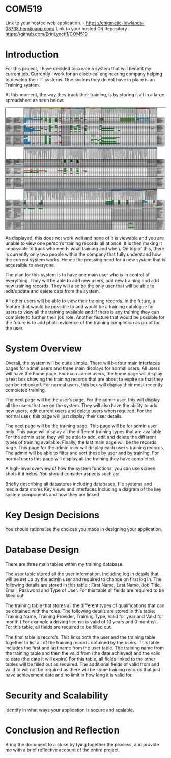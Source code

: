 # COM519

Link to your hosted web application. - https://enigmatic-lowlands-08738.herokuapp.com/
Link to your hosted Git Repository  - https://github.com/ErinLynch1/COM519

# Introduction

For this project, I have decided to create a system that will benefit my current job. Currently I work for an electrical engineering company helping to develop their IT systems. One system they do not have in place is an Training system. 

At this moment, the way they track their training, is by storing it all in a large spreadsheet as seen below: 

![Training Matrix](TrainingMatrix-Screenshot.png)

As displayed, this does not work well and none of it is viewable and you are unable to view one person’s training records all at once. It is then making it impossible to track who needs what training and when. On top of this, there is currently only two people within the company that fully understand how the current system works. Hence the pressing need for a new system that is accessible to everyone. 

The plan for this system is to have one main user who is in control of everything. They will be able to add new users, add new training and add new training records. They will also be the only user that will be able to edit/update and delete data from the system. 

All other users will be able to view their training records. In the future, a feature that would be possible to add would be a training catalogue for users to view all the training available and if there is any training they can complete to further their job role.  Another feature that would be possible for the future is to add photo evidence of the training completion as proof for the user. 

# System Overview

Overall, the system will be quite simple. There will be four main interfaces pages for admin users and three main displays for normal users. All users will have the home page. For main admin users, the home page will display a text box showing the training records that are about to expire so that they can be rebooked. For normal users, this box will display their most recently completed training.  

The next page will be the user’s page. For the admin user, this will display all the users that are on the system. They will also have the ability to add new users, edit current users and delete users when required. For the normal user, this page will just display their user details. 

The next page will be the training page. This page will be for admin user only. This page will display all the different training types that are available. For the admin user, they will be able to add, edit and delete the different types of training available. 
Finally, the last main page will be the records page. This page for the admin user will display each user’s training records. The admin will be able to filter and sort these by user and by training. For normal users this page will display all the training they have completed. 

A high-level overview of how the system functions, you can use screen shots if it helps. You should consider aspects such as:

Briefly describing all datastores including databases, file systems and media data stores Key views and interfaces
Including a diagram of the key system components and how they are linked

# Key Design Decisions



You should rationalise the choices you made in designing your application.

# Database Design

There are three main tables within my training database. 

The user table stored all the user information. Including log in details that will be set up by the admin user and required to change on first log in. The following details are stored in this table : First Name, Last Name, Job Title, Email, Password and Type of User. For this table all fields are required to be filled out. 

The training table that stores all the different types of qualifications that can be obtained with the roles. The following details are stored in this table: Training Name, Training Provider, Training Type, Valid for year and Valid for month ( For example a driving license is valid of 10 years and 0 months) . For this table, all fields are required to be filled out. 

The final table is record’s. This links both the user and the training table together to list all of the training records obtained by the users. This table includes the first and last name from the user table. The training name from the training table and then the valid from (the date achieved) and the valid to date (the date it will expire) For this table, all fields linked to the other tables will be filled out as required. The additional fields of valid from and valid to will not be required as there will be some training records that just have achievement date and no limit in how long it is valid for. 

# Security and Scalability

Identify in what ways your application is secure and scalable.

# Conclusion and Reflection

Bring the document to a close by tying together the process, and provide me with a brief reflective account of the entire project.
